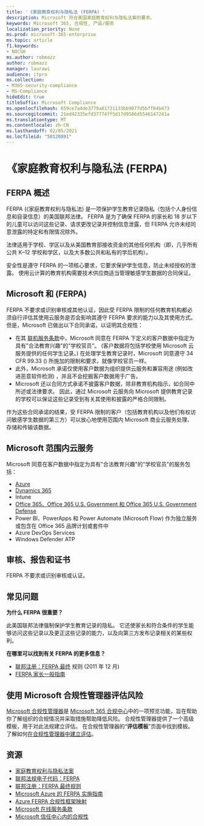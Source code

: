 ```yaml
---
title: '《家庭教育权利与隐私法 (FERPA) '
description: Microsoft 符合美国家庭教育权利与隐私法案的要求。
keywords: Microsoft 365, 合规性, 产品/服务
localization_priority: None
ms.prod: microsoft-365-enterprise
ms.topic: article
f1.keywords:
- NOCSH
ms.author: robmazz
author: robmazz
manager: laurawi
audience: itpro
ms.collection:
- M365-security-compliance
- MS-Compliance
hideEdit: true
titleSuffix: Microsoft Compliance
ms.openlocfilehash: 659ce7a4de3779a81731133bb9077d5bff04b473
ms.sourcegitcommit: 21ed42335efd37774ff5d17d9586d5546147241a
ms.translationtype: MT
ms.contentlocale: zh-CN
ms.lasthandoff: 02/05/2021
ms.locfileid: "50120891"
---
```

# <a name="family-educational-rights-and-privacy-act-ferpa"></a>《家庭教育权利与隐私法 (FERPA) 

## <a name="ferpa-overview"></a>FERPA 概述

FERPA (《家庭教育权利与隐私法) 是一项保护学生教育记录隐私（包括个人身份信息和目录信息）的美国联邦法律。 FERPA 是为了确保 FERPA 的家长和 18 岁以下的儿童可以访问这些记录、请求更改记录并控制信息泄露，但 FERPA 允许未经同意泄露的特定和有限情况除外。

法律适用于学校、学区以及从美国教育部接收资金的其他任何机构（即，几乎所有公共 K–12 学校和学区，以及大多数公共和私有的学后机构）。

安全性是遵守 FERPA 的一项核心要求，它要求保护学生信息，防止未经授权的泄露。 使用云计算的教育机构需要技术供应商适当管理敏感学生数据的合同保证。

## <a name="microsoft-and-ferpa"></a>Microsoft 和 (FERPA) 

FERPA 不要求或识别审核或其他认证，因此受 FERPA 限制的任何教育机构都必须自行评估其使用云服务是否会影响其遵守 FERPA 要求的能力以及其使用方式。 但是，Microsoft 已做出以下合同承诺，以证明其合规性：

- 在其 [联机服务条款](https://aka.ms/Online-Services-Terms)中，Microsoft 同意在 FERPA 下定义的客户数据中指定为具有"合法教育兴趣"的"学校官员"。  (客户数据将包括学校使用 Microsoft 云服务提供的任何学生记录。) 在处理学生教育记录时，Microsoft 同意遵守 34 CFR 99.33 () 所施加的限制和要求，就像学校官员一样。
- 此外，Microsoft 承诺仅使用客户数据为组织提供云服务和兼容用途 (例如改进恶意软件检测) ，并且不会挖掘客户数据用于广告。
- Microsoft 还以合同方式承诺不披露客户数据，除非教育机构指示，如合同中所述或法律要求。 因此，通过 Microsoft 云服务向 Microsoft 提供教育记录的学校可以保证这些记录受到有关其使用和披露的严格合同限制。

作为这些合同承诺的结果，受 FERPA 限制的客户（包括教育机构以及他们有权访问敏感学生数据的第三方）可以放心地使用范围内 Microsoft 商业云服务处理、存储和传输该数据。

## <a name="microsoft-in-scope-cloud-services"></a>Microsoft 范围内云服务

Microsoft 同意在客户数据中指定为具有"合法教育兴趣"的"学校官员"的服务包括：

- [Azure](https://aka.ms/AzureCompliance)
- [Dynamics 365](https://aka.ms/d365-compliance-list)
- Intune
- [Office 365、Office 365 U.S. Government 和 Office 365 U.S. Government Defense](https://go.microsoft.com/fwlink/p/?LinkID=2077751)
- Power BI、PowerApps 和 Power Automate (Microsoft Flow) 作为独立服务或包含在 Office 365 品牌计划或套件中
- Azure DevOps Services
- Windows Defender ATP

## <a name="audits-reports-and-certificates"></a>审核、报告和证书

FERPA 不要求或识别审核或认证。

## <a name="frequently-asked-questions"></a>常见问题

**为什么 FERPA 很重要？**

此美国联邦法律强制保护学生教育记录的隐私。 它还使家长和符合条件的学生能够访问这些记录以及更正这些记录的能力，以及向第三方发布记录相关的某些权利。

**在哪里可以找到有关 FERPA 的更多信息？**

- [联邦注册：FERPA 最终](https://aka.ms/ferpa-reg) 规则 (2011 年 12 月) 
- [FERPA 家长一般指南](https://www2.ed.gov/policy/gen/guid/fpco/ferpa/parents.html)

## <a name="use-microsoft-compliance-manager-to-assess-your-risk"></a>使用 Microsoft 合规性管理器评估风险

[Microsoft 合规性管理器](/microsoft-365/compliance/compliance-manager)是 [Microsoft 365 合规中心](/microsoft-365/compliance/microsoft-365-compliance-center)中的一项预览功能，旨在帮助你了解组织的合规情况并采取措施帮助降低风险。 合规性管理器提供了一个高级模板，用于对此法规建立评估。 在合规性管理器的“**评估模板**”页面中找到模板。 了解如何[在合规性管理器中建立评估](/microsoft-365/compliance/compliance-manager-assessments)。

## <a name="resources"></a>资源

- [家庭教育权利与隐私法案](https://www.ed.gov/policy/gen/guid/fpco/ferpa/index.html)
- [联邦法规电子代码：FERPA](https://aka.ms/FERPA-GPO)
- [联邦注册：FERPA 最终规则](https://aka.ms/ferpa-reg)
- [Microsoft Azure 的 FERPA 实施指南](https://aka.ms/azureferpa)
- [Azure FERPA 合规性框架映射](https://aka.ms/AzureFERPAMapping)
- [Microsoft 在线服务条款](https://aka.ms/Online-Services-Terms)
- [Microsoft 信任中心内的合规性](https://www.microsoft.com/trust-center/compliance/compliance-overview)
